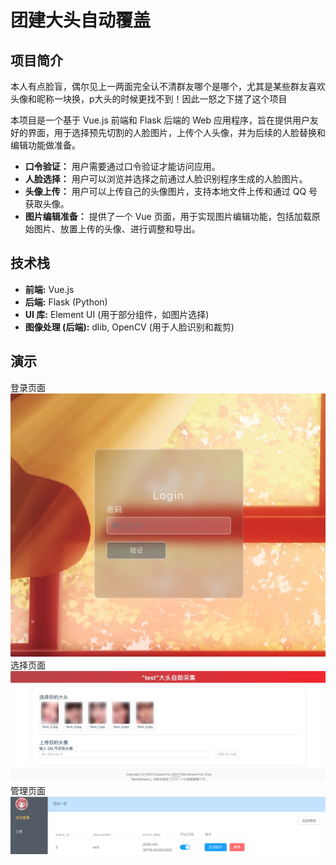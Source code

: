 # 团建大头自动覆盖

## 项目简介

本人有点脸盲，偶尔见上一两面完全认不清群友哪个是哪个，尤其是某些群友喜欢头像和昵称一块换，p大头的时候更找不到！因此一怒之下搓了这个项目

本项目是一个基于 Vue.js 前端和 Flask 后端的 Web 应用程序，旨在提供用户友好的界面，用于选择预先切割的人脸图片，上传个人头像，并为后续的人脸替换和编辑功能做准备。

* **口令验证：** 用户需要通过口令验证才能访问应用。
* **人脸选择：** 用户可以浏览并选择之前通过人脸识别程序生成的人脸图片。
* **头像上传：** 用户可以上传自己的头像图片，支持本地文件上传和通过 QQ 号获取头像。
* **图片编辑准备：** 提供了一个 Vue 页面，用于实现图片编辑功能，包括加载原始图片、放置上传的头像、进行调整和导出。

## 技术栈

* **前端:** Vue.js
* **后端:** Flask (Python)
* **UI 库:** Element UI (用于部分组件，如图片选择)
* **图像处理 (后端):** dlib, OpenCV (用于人脸识别和裁剪)

## 演示
登录页面
![Login.png](img/Login.png)
选择页面
![Main.png](img/Main.png)
管理页面
![EventList.png](img/EventList.png)